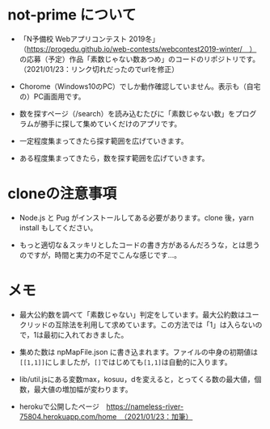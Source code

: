 # not-prime について
- 「N予備校 Webアプリコンテスト 2019冬」（https://progedu.github.io/web-contests/webcontest2019-winter/　）
の応募（予定）作品「素数じゃない数あつめ」のコードのリポジトリです。（2021/01/23：リンク切れだったのでurlを修正）

- Chorome（Windows10のPC）でしか動作確認していません。表示も（自宅の）PC画面用です。

- 数を探すページ（/search）を読み込むたびに「素数じゃない数」をプログラムが勝手に探して集めていくだけのアプリです。

- 一定程度集まってきたら探す範囲を広げていきます。

- ある程度集まってきたら，数を探す範囲を広げていきます。


# cloneの注意事項 
- Node.js と Pug がインストールしてある必要があります。clone 後，yarn install もしてください。

- もっと適切な＆スッキリとしたコードの書き方があるんだろうな，とは思うのですが，時間と実力の不足でこんな感じです…。
 
# メモ
- 最大公約数を調べて「素数じゃない」判定をしています。最大公約数はユークリッドの互除法を利用して求めています。この方法では「1」は入らないので，1は最初に入れておきました。

- 集めた数は npMapFile.json に書き込まれます。ファイルの中身の初期値は`[[1,1]]`にしましたが，`[]`ではじめても`[1,1]`は自動的に入ります。

- lib/util.jsにある変数max，kosuu，dを変えると，とってくる数の最大値，個数，最大値の増加幅が変わります。

- herokuで公開したページ　https://nameless-river-75804.herokuapp.com/home　（2021/01/23：加筆）
